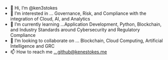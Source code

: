 - 👋 Hi, I’m @ken3stokes
- 👀 I’m interested in ... Governance, Risk, and Compliance with the integration of Cloud, AI, and Analytics
- 🌱 I’m currently learning ...Application Development, Python, Blockchain, and Industry Standards around Cybersecurity and Regulatory Compliance
- 💞️ I’m looking to collaborate on ... Blockchain, Cloud Computing, Artificial Intelligence and GRC
- 📫 How to reach me ...github@kenestokes.me

<!---
ken3stokes/ken3stokes is a ✨ special ✨ repository because its `README.md` (this file) appears on your GitHub profile.
You can click the Preview link to take a look at your changes.
--->
